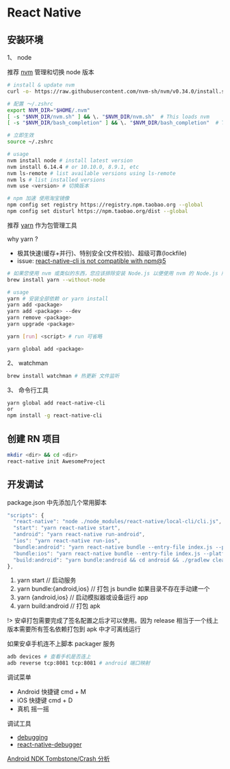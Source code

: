 # React Native

## 安装环境

1、 node

推荐 [nvm](https://github.com/nvm-sh/nvm) 管理和切换 node 版本

```bash
# install & update nvm
curl -o- https://raw.githubusercontent.com/nvm-sh/nvm/v0.34.0/install.sh | bash

# 配置 ～/.zshrc
export NVM_DIR="$HOME/.nvm"
[ -s "$NVM_DIR/nvm.sh" ] && \. "$NVM_DIR/nvm.sh"  # This loads nvm
[ -s "$NVM_DIR/bash_completion" ] && \. "$NVM_DIR/bash_completion"  # This loads nvm bash_completion

# 立即生效
source ~/.zshrc

# usage
nvm install node # install latest version
nvm install 6.14.4 # or 10.10.0, 8.9.1, etc
nvm ls-remote # list available versions using ls-remote
nvm ls # list installed versions
nvm use <version> # 切换版本

# npm 加速 使用淘宝镜像
npm config set registry https://registry.npm.taobao.org --global
npm config set disturl https://npm.taobao.org/dist --global
```

推荐 [yarn](https://yarnpkg.com/zh-Hans/) 作为包管理工具

why yarn ?

- 极其快速(缓存+并行)、特别安全(文件校验)、超级可靠(lockfile)
- issue: [react-native-cli is not compatible with npm@5](https://github.com/facebook/react-native/issues/14767)

```bash
# 如果您使用 nvm 或类似的东西，您应该排除安装 Node.js 以便使用 nvm 的 Node.js 版本。
brew install yarn --without-node

# usage
yarn # 安装全部依赖 or yarn install
yarn add <package>
yarn add <package> --dev
yarn remove <package>
yarn upgrade <package>

yarn [run] <script> # run 可省略

yarn global add <package>
```

2、 watchman

```bash
brew install watchman # 热更新 文件监听
```

3、 命令行工具

```bash
yarn global add react-native-cli
or
npm install -g react-native-cli
```

## 创建 RN 项目

```bash
mkdir <dir> && cd <dir>
react-native init AwesomeProject
```

## 开发调试

package.json 中先添加几个常用脚本

```js
"scripts": {
  "react-native": "node ./node_modules/react-native/local-cli/cli.js",
  "start": "yarn react-native start",
  "android": "yarn react-native run-android",
  "ios": "yarn react-native run-ios",
  "bundle:android": "yarn react-native bundle --entry-file index.js --platform android --dev false --bundle-output ./android/app/src/main/assets/index.android.bundle --assets-dest android/app/src/main/res/",
  "bundle:ios": "yarn react-native bundle --entry-file index.js --platform ios --dev false --bundle-output ./ios/bundle/main.jsbundle --assets-dest ./ios/bundle",
  "build:android": "yarn bundle:android && cd android && ./gradlew clean --stacktrace && ./gradlew assembleRelease -x bundleReleaseJsAndAssets --stacktrace",
},
```

1. yarn start // 启动服务
2. yarn bundle:{android,ios} // 打包 js bundle 如果目录不存在手动建一个
3. yarn {android,ios} // 启动模拟器或设备运行 app
4. yarn build:android // 打包 apk

!> 安卓打包需要完成了签名配置之后才可以使用。因为 release 相当于一个线上版本需要所有签名依赖打包到 apk 中才可离线运行

如果安卓手机连不上脚本 packager 服务

```bash
adb devices # 查看手机是否连上
adb reverse tcp:8081 tcp:8081 # android 端口映射
```

调试菜单

- Android 快捷键 cmd + M
- iOS 快捷键 cmd + D
- 真机 摇一摇

调试工具

- [debugging](https://reactnative.cn/docs/debugging/)
- [react-native-debugger](https://github.com/jhen0409/react-native-debugger)

[Android NDK Tombstone/Crash 分析](https://woshijpf.github.io/android/2016/06/14/Android-NDK-Tombstone-Crash-%E5%88%86%E6%9E%90.html)
